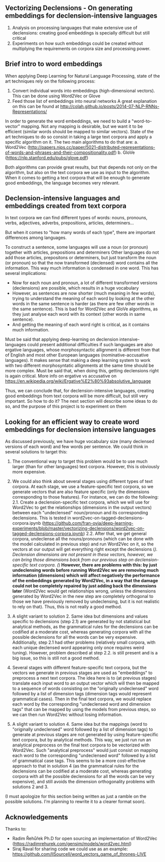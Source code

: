 ## Vectorizing Declensions - On generating embeddings for declension-intensive languages

1. Analysis on processing languages that make extensive use of declensions: creating good embeddings is specially difficult but still critical
2. Experiments on how such embeddings could be created without multiplying the requirements on corpora size and processing power.

## Brief intro to word embeddings 

When applying Deep Learning for Natural Language Processing, state of the art techniques rely on the following process:
1. Convert individual words into embeddings (high-dimensional vectors). This can be done using Word2Vec or Glove
2. Feed those list of embeddings into neural networks
A great explanation on this can be found at http://colah.github.io/posts/2014-07-NLP-RNNs-Representations/

In order to generate the word embeddings, we need to build a "word-to-vector" mapping. Not any mapping is desirable, but we want it to be efficient (similar words should be mapped to similar vectors). State of the art techniques to do so consist in taking a large text corpora and apply a specific algorithm on it. The two main algorithms to do that are: 
a. Word2Vec (http://papers.nips.cc/paper/5021-distributed-representations-of-words-and-phrases-and-their-compositionality.pdf)
b. GloVe (https://nlp.stanford.edu/pubs/glove.pdf)

Both algorithms can provide great results, but that depends not only on the algorithm, but also on the text corpora we use as input to the algorithm. When it comes to getting a text corpora that will be enough to generate good embeddings, the language becomes very relevant.

## Declension-intensive languages and embeddings created from text corpora

In text corpora we can find different types of words: nouns, pronouns, verbs, adjectives, adverbs, prepositions, articles, determiners...

But when it comes to "how many words of each type", there are important differences among languages.

To construct a sentence, some languages will use a noun (or pronoun) together with articles, prepositions and determiners
Other languages do not add those articles, prepositons or determiners, but just transform the noun (or pronoun) so that the now transformed (declensed) word contains all the information. This way much information is condensed in one word. This has several implications:
 * Now for each noun and pronoun, a lot of different transformed versions (declensions) are possible, which results in a huge vocabulary
 * However, as sentences are now shorter (much meaning in few words), trying to understand the meaning of each word by looking at the other words in the same sentence is harder (as there are few other words in the same sentence). This is bad for Word2Vec and GloVe algorithms, as they just analyse each word with its context (other words in same sentence).
 * And getting the meaning of each word right is critical, as it contains much information.

Must be said that applying deep-learning on declension intensive-languages could present additional difficulties if such languages are also ergative languages, whose morphosyntactic allignment is different from that of English and most other European languages (nominative-accusative languages). It makes sense that making a deep learning system to work with two different morphosyntatic allignments at the same time should be more complex. Must be said that, when doing this, getting declensions right is again critical. More info on ergative vs accusative on https://en.wikipedia.org/wiki/Ergative%E2%80%93absolutive_language

Thus, we can conclude that, for declension-intensive languages, creating good embeddings from text corpora will be more difficult, but still very important. So how to do it? The next section will describe some ideas to do so, and the purpose of this project is to experiment on them

## Looking for an efficient way to create word embeddings for declension intensive languages

As discussed previously, we have huge vocabulary size (many declensed versions of each word) and few words per sentence. We could think in several solutions to target this:

1. The conventional way to target this problem would be to use much larger (than for other languages) text corpora. However, this is obviously more expensive.

2. We could also think about several stages using different types of text corpora. At each stage, we use a feature-specific text corpora, so we generate vectors that are also feature specific (only the dimensions corresponding to those features). For instance, we can do the following:
 2.1. Create a declension-specific text corpora, which we will use for Word2Vec to get the relationships (dimensions in the output vectors) between each "undeclensed" noun/pronoun and its corresponding declensions. This is tested in word2vec-on-tagged-declensions-corpora.ipynb (https://github.com/fran-ovia/deep-learning-experiments/blob/master/vectorizing-declensions/word2vec-on-tagged-declensions-corpora.ipynb)
 2.2. After that, we get general corpora, undeclense all the nouns/pronouns (which can be done with the model calculated in previous step) and run Word2Vec on it, so the vectors at our output will get everything right except the declensions (*). Declension dimensions are not present in these vectors, however, we can bring those dimensions back from our previous step on declension-specific text corpora. (*) **However, there are problems with this: by just undeclensing words before running Word2Vec we are removing much information (dimensions) which will affect negatively the performance of the embeddings generated by Word2Vec, in a way that the damage could not be completely repaired by just adding back the dimensions later** (Word2Vec would get relationships wrong, unless the dimensions generated by Word2Vec in the new step are completely orthogonal to those we have previously removed by undeclensing, but it is not realistic to rely on that). Thus, this is not really a good method.

3. A slight variant to solution 2. Same idea but dimensions and values specific to declensions (step 2.1) are generated by not statistical but analytical methods, as the grammatical rules for the declensions can be codified at a moderate cost, whereas generating corpora with all the possible declensions for all the words can be very expensive. Additionally, step 2.1 had other problems (relatively small corpora, with each unique declensed word appearing only once requires weird tuning). However, problem described at step 2.2. is still present and is a big issue, so this is still not a good method.

4. Several stages with different feature-specific text corpora, but the vectors we generate in previous stages are used as "embeddings" to preprocess a next text corpora. The idea here is to (at previous stages) translate each input word to an output vector which will then be mapped to a sequence of words consisting on the "originally undeclensed" word followed by a list of dimension tags (dimension tags would represent grammatical cases). Then in the final text corpora, we would replace each word by the corresponding "undeclensed word and dimension tags" that can be mapped by using the models from previous steps, so we can then run Word2Vec without losing information.

5. A slight variant to solution 4. Same idea but the mappings (word to "originally undeclensed" word followed by a list of dimension tags) to generate at previous stages are not generated by using feature-specific text corpora, but by analytical methods. This way, we just run run an analytical preprocess on the final text corpora to be vectorized with Word2Vec. Such "analytical preprocess" would just consist on mapping each word to the corresponding "undeclensed word" followed by a list of grammatical case tags. This seems to be a more cost-effective approach to that in solution 4 (as the grammatical rules for the declensions can be codified at a moderate cost, whereas generating corpora with all the possible declensions for all the words can be very expensive), and still avoids the dimension orthogonality problems with solutions 2 and 3.

(I must apologize for this section being written as just a ramble on the possible solutions. I'm planning to rewrite it to a clearer format soon).

## Acknowledgements

Thanks to:
 * Radim Řehůřek Ph.D for open sourcing an implementation of Word2Vec (https://radimrehurek.com/gensim/models/word2vec.html)
 * Siraj Raval for sharing code we could use as an example: https://github.com/llSourcell/word_vectors_game_of_thrones-LIVE

